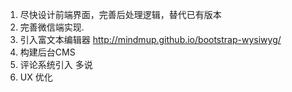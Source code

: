 1. 尽快设计前端界面，完善后处理逻辑，替代已有版本
2. 完善微信端实现.
3. 引入富文本编辑器 http://mindmup.github.io/bootstrap-wysiwyg/
4. 构建后台CMS
5. 评论系统引入 多说
6. UX 优化
